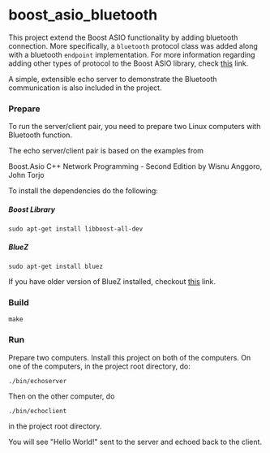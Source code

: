# boost_asio_bluetooth
This project extend the Boost ASIO functionality by adding bluetooth connection. More specifically, a `bluetooth` protocol class was added along with a bluetooth `endpoint` implementation. For more information regarding adding other types of protocol to the Boost ASIO library, check [this](http://www.boost.org/doc/libs/1_64_0/doc/html/boost_asio/overview/networking/other_protocols.html) link.

A simple, extensible echo server to demonstrate the Bluetooth communication is also included in the project.

### Prepare
To run the server/client pair, you need to prepare two Linux computers with Bluetooth function.

The echo server/client pair is based on the examples from

Boost.Asio C++ Network Programming - Second Edition by Wisnu Anggoro, John Torjo

To install the dependencies do the following:
##### Boost Library
```
sudo apt-get install libboost-all-dev
```
##### BlueZ
```
sudo apt-get install bluez
```
If you have older version of BlueZ installed, checkout [this](https://askubuntu.com/questions/662347/bluez-5-x-and-ubuntu-14-0x/662349) link.

### Build
```
make
```
### Run
Prepare two computers. Install this project on both of the computers. On one of the computers, in the project root directory, do:
```
./bin/echoserver
```

Then on the other computer, do
```
./bin/echoclient
```
in the project root directory.

You will see "Hello World!" sent to the server and echoed back to the client.
